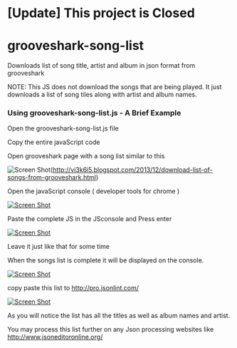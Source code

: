 [Update] This project is Closed
=========================

grooveshark-song-list
=====================

Downloads list of song title, artist and album in json format from grooveshark

NOTE: This JS does not download the songs that are being played. It just downloads a list of song tiles along with artist and album names.

### Using grooveshark-song-list.js - A Brief Example ###
    
Open the grooveshark-song-list.js file
    
Copy the entire javaScript code 
    
Open grooveshark page with a song list similar to this
    

![Screen Shot](https://raw.github.com/vi3k6i5/grooveshark-song-list/master/screenshots/groovesharkSongList-0.png)(http://vi3k6i5.blogspot.com/2013/12/download-list-of-songs-from-grooveshark.html)
    
    
Open the javaScript console ( developer tools for chrome )

    
[![Screen Shot](https://raw.github.com/vi3k6i5/grooveshark-song-list/master/screenshots/groovesharkSongList-1.png)](http://vi3k6i5.blogspot.com/2013/12/download-list-of-songs-from-grooveshark.html)

    
Paste the complete JS in the JSconsole and Press enter

    
[![Screen Shot](https://raw.github.com/vi3k6i5/grooveshark-song-list/master/screenshots/groovesharkSongList-2.png)](http://vi3k6i5.blogspot.com/2013/12/download-list-of-songs-from-grooveshark.html)

    
Leave it just like that for some time
    
When the songs list is complete it will be displayed on the console.

    
[![Screen Shot](https://raw.github.com/vi3k6i5/grooveshark-song-list/master/screenshots/groovesharkSongList-3.png)](http://vi3k6i5.blogspot.com/2013/12/download-list-of-songs-from-grooveshark.html)

    
copy paste this list to http://pro.jsonlint.com/

    
[![Screen Shot](https://raw.github.com/vi3k6i5/grooveshark-song-list/master/screenshots/groovesharkSongList-4.png)](http://pro.jsonlint.com/)

    
As you will notice the list has all the titles as well as album names and artist.
    
You may process this list further on any Json processing websites like http://www.jsoneditoronline.org/
